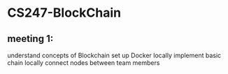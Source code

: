 # CS247-BlockChain

## meeting 1:
understand concepts of Blockchain
set up Docker locally
implement basic chain locally
connect nodes between team members
